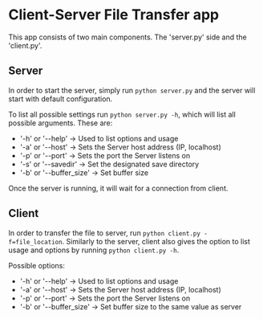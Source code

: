 # Client-Server File Transfer app

This app consists of two main components. The 'server.py' side and the 'client.py'.

## Server

In order to start the server, simply run `python server.py` and the server will start with default configuration.

To list all possible settings run `python server.py -h`, which will list all possible arguments. These are:

 - '-h' or '--help' -> Used to list options and usage
 - '-a' or '--host' -> Sets the Server host address (IP, localhost)
 - '-p' or '--port' -> Sets the port the Server listens on
 - '-s' or '--savedir' -> Set the designated save directory
 - '-b' or '--buffer_size' -> Set buffer size

Once the server is running, it will wait for a connection from client.

## Client

In order to transfer the file to server, run `python client.py -f=file_location`. Similarly to the server, client also gives the option to list usage and options by running `python client.py -h`.

Possible options:

 - '-h' or '--help' -> Used to list options and usage
 - '-a' or '--host' -> Sets the Server host address (IP, localhost)
 - '-p' or '--port' -> Sets the port the Server listens on
 - '-b' or '--buffer_size' -> Set buffer size to the same value as server
